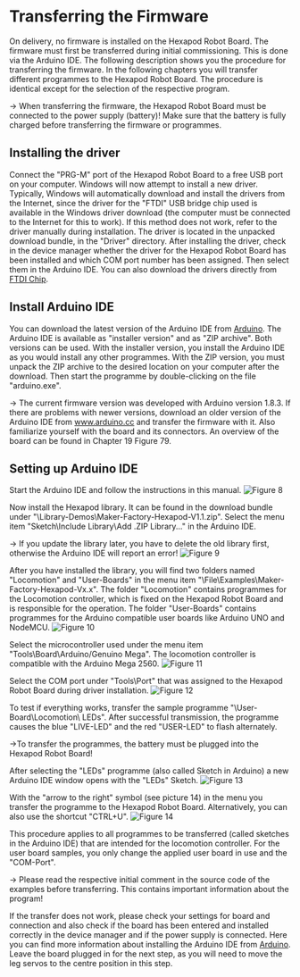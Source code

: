 # Transferring the Firmware
On	delivery,	no	firmware	is	installed	on	the	Hexapod	Robot	Board.	The	firmware	must	first	be	transferred	during	initial	commissioning.	This	is	done	via	the	Arduino IDE. The	following	description	shows	you	the	procedure	for	transferring	the	firmware.	In	the	following	chapters	you	will	transfer	different	programmes	to	the	Hexapod	Robot Board. The procedure is identical except for the selection of the respective program.
   
   &rarr; 	When	transferring	the	firmware,	the	Hexapod	Robot	Board	must	be	connected	to	the	power	supply	(battery)!	Make	sure	that	the	battery	is	fully	charged	before	transferring	the	firmware	or	programmes.

## Installing the driver
Connect the "PRG-M" port of the Hexapod Robot Board to a free USB port on your computer. Windows will now attempt to install a new driver. Typically, Windows will automatically download and install the drivers from the Internet, since the driver for the "FTDI" USB bridge chip used is available in the Windows driver download (the computer must be connected to the Internet for this to work). If this method does not work, refer to the driver manually during installation. The driver is located in the unpacked download bundle, in the "Driver" directory. After installing the driver, check in the device manager whether the driver for the Hexapod Robot Board has been installed and which COM port number has been assigned. Then select them in the Arduino IDE. You can also download the drivers directly from [FTDI Chip](http://www.ftdichip.com).

## Install Arduino IDE
You can download the latest version of the Arduino IDE from [Arduino](www.arduino.cc). The Arduino IDE is available as "installer version" and as "ZIP archive". Both versions can be used. With the installer version, you install the Arduino IDE as you would install any other programmes. With the ZIP version, you must unpack the ZIP archive to the desired	location	on	your	computer	after	the	download.	Then	start	the	programme	by	double-clicking	on	the	file	"arduino.exe".
   
   &rarr; The	current	firmware	version	was	developed	with	Arduino	version	1.8.3.	If	there	are	problems	with	newer	versions,	download	an	older	version	of	the	Arduino IDE from www.arduino.cc	and	transfer	the	firmware	with	it. Also familiarize yourself with the board and its connectors. An overview of the board can be found in Chapter 19 Figure 79.

## Setting up Arduino IDE
Start the Arduino IDE and follow the instructions in this manual.
![Figure 8](../../images/robobug-hexapod/Abb_8.png)

Now install the Hexapod library. It can be found in the download bundle under
"\Library-Demos\Maker-Factory-Hexapod-V1.1.zip". Select the menu item "Sketch\Include Library\Add .ZIP Library..." in the Arduino IDE.
   
   &rarr; If	you	update	the	library	later,	you	have	to	delete	the	old	library	first,	otherwise	the Arduino IDE will report an error!
![Figure 9](../../images/robobug-hexapod/Abb_9.png)

After	you	have	installed	the	library,	you	will	find	two	folders	named	"Locomotion"	and	"User-Boards" in the menu item "\File\Examples\Maker-Factory-Hexapod-Vx.x". The folder "Locomotion" contains programmes for the Locomotion controller, which is fixed	on	the	Hexapod	Robot	Board	and	is	responsible	for	the	operation.	The folder "User-Boards" contains programmes for the Arduino compatible user boards like Arduino UNO and NodeMCU.
![Figure 10](../../images/robobug-hexapod/Abb_10.png)

Select the microcontroller used under the menu item "Tools\Board\Arduino/Genuino Mega". The locomotion controller is compatible with the Arduino Mega 2560.
![Figure 11](../../images/robobug-hexapod/Abb_11.png)

Select the COM port under "Tools\Port" that was assigned to the Hexapod Robot Board during driver installation.
![Figure 12](../../images/robobug-hexapod/Abb_12.png)

To test if everything works, transfer the sample programme "\User-Board\Locomotion\ LEDs". After successful transmission, the programme causes the blue "LIVE-LED" and the	red	"USER-LED"	to	flash	alternately.
   
   &rarr;To transfer the programmes, the battery must be plugged into the Hexapod Robot Board!

After selecting the "LEDs" programme (also called Sketch in Arduino) a new Arduino IDE window opens with the "LEDs" Sketch.
![Figure 13](../../images/robobug-hexapod/Abb_13.png)

With the "arrow to the right" symbol (see picture 14) in the menu you transfer the programme to the Hexapod Robot Board. Alternatively, you can also use the shortcut "CTRL+U".
![Figure 14](../../images/robobug-hexapod/Abb_14.png)

This procedure applies to all programmes to be transferred (called sketches in the Arduino IDE) that are intended for the locomotion controller. For the user board samples, you only change the applied user board in use and the "COM-Port".
   
   &rarr;  Please read the respective initial comment in the source code of the examples before transferring. This contains important information about the program!   

If the transfer does not work, please check your settings for board and connection and also check if the board has been entered and installed correctly in the device manager and if the power supply is connected. Here	you	can	find	more	information	about	installing	the	Arduino	IDE from [Arduino](https://www.arduino.cc/en/Guide/Windows). Leave the board plugged in for the next step, as you will need to move the leg servos to the centre position in this step.
